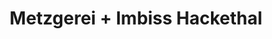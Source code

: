 ---
title: "Metzgerei + Imbiss Hackethal"
url: /menden-sauerland/metzgerei-imbiss-hackethal/
shop: Metzgerei
---